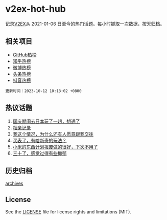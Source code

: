 # v2ex-hot-hub

 记录[V2EX](https://www.v2ex.com/)从 2021-01-06 日至今的热门话题。每小时抓取一次数据，按天[归档](archives)。
 
 ## 相关项目

- [GitHub热榜](https://github.com/snaildev/github-hot-hub)
- [知乎热榜](https://github.com/snaildev/zhihu-hot-hub)
- [微博热榜](https://github.com/snaildev/weibo-hot-hub)
- [头条热榜](https://github.com/snaildev/toutiao-hot-hub)
- [抖音热榜](https://github.com/snaildev/douyin-hot-hub)


 `更新时间：2023-10-12 10:13:02 +0800`

## 热议话题

1. [国庆期间去日本玩了一趟，想通了](https://www.v2ex.com/t/980891)
1. [相亲记录](https://www.v2ex.com/t/980929)
1. [我这个情况，为什么还有人愿意跟我交往](https://www.v2ex.com/t/980952)
1. [买表了，有啥新奇的玩法？](https://www.v2ex.com/t/980920)
1. [小米的东西计划报废做的很好，下次不用了](https://www.v2ex.com/t/980937)
1. [三十了，感觉过得有些抑郁](https://www.v2ex.com/t/980893)

## 历史归档

[archives](archives)

## License

See the [LICENSE](LICENSE) file for license rights and limitations (MIT).
